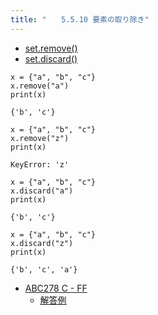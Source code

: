 ```yaml
---
title: "　　5.5.10 要素の取り除き"
---
```


* [set.remove()](https://docs.python.org/ja/3/library/stdtypes.html#frozenset.remove)
* [set.discard()](https://docs.python.org/ja/3/library/stdtypes.html#frozenset.discard)

```python:サンプルコード
x = {"a", "b", "c"}
x.remove("a")
print(x)
```

```text:実行結果
{'b', 'c'}
```

```python:サンプルコード
x = {"a", "b", "c"}
x.remove("z")
print(x)
```

```text:実行結果
KeyError: 'z'
```

```python:サンプルコード
x = {"a", "b", "c"}
x.discard("a")
print(x)
```

```text:実行結果
{'b', 'c'}
```

```python:サンプルコード
x = {"a", "b", "c"}
x.discard("z")
print(x)
```

```text:実行結果
{'b', 'c', 'a'}
```

- [ABC278 C - FF](https://atcoder.jp/contests/abc278/tasks/abc278_c)
    - [解答例](https://atcoder.jp/contests/abc278/submissions/37119781)